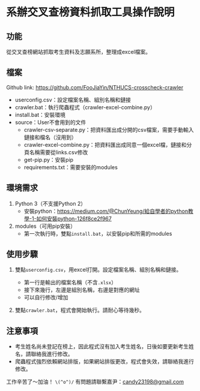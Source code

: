 # 系辦交叉查榜資料抓取工具操作說明

## 功能
從交叉查榜網站抓取考生資料及志願系所，整理成excel檔案。

## 檔案
Github link: https://github.com/FooJiaYin/NTHUCS-crosscheck-crawler
- userconfig.csv：設定檔案名稱、組別名稱和鏈接
- crawler.bat：執行爬蟲程式（crawler-excel-combine.py）
- install.bat：安裝環境
- source：User不會用到的文件
    - crawler-csv-separate.py：把資料匯出成分開的csv檔案，需要手動輸入鏈接和檔名（沒用到）
    - crawler-excel-combine.py：把資料匯出成同意一個excel檔，鏈接和分頁名稱需要從links.csv修改
    - get-pip.py：安裝pip
    - requirements.txt：需要安裝的modules

## 環境需求
1. Python 3（不支援Python 2）
    - 安裝python：https://medium.com/@ChunYeung/給自學者的python教學-1-如何安裝python-126f8ce2f967
2. modules（可用pip安裝）
    - 第一次執行時，雙點`install.bat`，以安裝pip和所需的modules

## 使用步驟
1. 雙點`userconfig.csv`，用excel打開。設定檔案名稱、組別名稱和鏈接。
    - 第一行是輸出的檔案名稱（不含`.xlsx`）
    - 接下來幾行，左邊是組別名稱，右邊是對應的網址
    - 可以自行修改/增加

2. 雙點`crawler.bat`，程式會開始執行。請耐心等待幾秒。

## 注意事項
- 考生姓名尚未登記在榜上，因此程式沒有加入考生姓名，日後如要更新考生姓名，請聯絡我進行修改。
- 爬蟲程式強烈依賴網站排版，如果網站排版更改，程式會失效，請聯絡我進行修改。

工作辛苦了～加油！ ``\(^o^)/``
有問題請聯繫嘉尹：candy23198@gmail.com